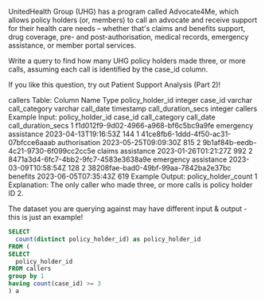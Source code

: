 UnitedHealth Group (UHG) has a program called Advocate4Me, which allows policy holders (or, members) to call an advocate and receive support for their health care needs – whether that's claims and benefits support, drug coverage, pre- and post-authorisation, medical records, emergency assistance, or member portal services.

Write a query to find how many UHG policy holders made three, or more calls, assuming each call is identified by the case_id column.

If you like this question, try out Patient Support Analysis (Part 2)!

callers Table:
Column Name	Type
policy_holder_id	integer
case_id	varchar
call_category	varchar
call_date	timestamp
call_duration_secs	integer
callers Example Input:
policy_holder_id	case_id	call_category	call_date	call_duration_secs
1	f1d012f9-9d02-4966-a968-bf6c5bc9a9fe	emergency assistance	2023-04-13T19:16:53Z	144
1	41ce8fb6-1ddd-4f50-ac31-07bfcce6aaab	authorisation	2023-05-25T09:09:30Z	815
2	9b1af84b-eedb-4c21-9730-6f099cc2cc5e	claims assistance	2023-01-26T01:21:27Z	992
2	8471a3d4-6fc7-4bb2-9fc7-4583e3638a9e	emergency assistance	2023-03-09T10:58:54Z	128
2	38208fae-bad0-49bf-99aa-7842ba2e37bc	benefits	2023-06-05T07:35:43Z	619
Example Output:
policy_holder_count
1
Explanation:
The only caller who made three, or more calls is policy holder ID 2.

The dataset you are querying against may have different input & output - this is just an example!


```sql
SELECT
  count(distinct policy_holder_id) as policy_holder_id
FROM (
SELECT
  policy_holder_id
FROM callers
group by 1
having count(case_id) >= 3
) a
```
